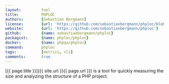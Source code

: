 ```yaml
---
layout:         tool
title:          PHPLOC
authors:        [Sebastian Bergmann]
license:        {url: 'https://github.com/sebastianbergmann/phploc/blob/master/LICENSE', label: 'BSD 3-clause "New" or "Revised" License'}
website:        {url: 'https://github.com/sebastianbergmann/phploc'}
github:         {name: sebastianbergmann/phploc}
packagist:      {name: phploc/phploc}               
docker:         {name: phpqa/phploc}     
command:        phploc
tags:           [metrics, cli] 
comments:       true
---
```


[{{ page.title }}]({{ site.url }}{{ page.url }}) is a tool for quickly measuring the size and analyzing the structure of a PHP project.

<!--more--> 
